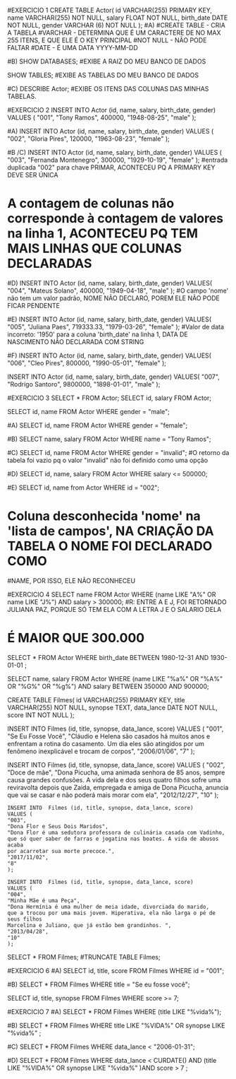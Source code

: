 #EXERCICIO 1
CREATE TABLE Actor(
	id VARCHAR(255) PRIMARY KEY,
    name VARCHAR(255) NOT NULL,
    salary FLOAT NOT NULL,
    birth_date DATE NOT NULL,
    gender VARCHAR (6) NOT NULL
);
#A)
#CREATE TABLE - CRIA A TABELA
#VARCHAR - DETERMINA QUE É UM CARACTERE DE NO MAX 255 ITENS, E QUE ELE É O KEY PRINCIPAL
#NOT NULL - NÃO PODE FALTAR
#DATE - É UMA DATA YYYY-MM-DD

#B)
SHOW DATABASES;
#EXIBE A RAIZ DO MEU BANCO DE DADOS

SHOW TABLES;
#EXIBE AS TABELAS DO MEU BANCO DE DADOS

#C)
DESCRIBE Actor;
#EXIBE OS ITENS DAS COLUNAS DAS MINHAS TABELAS.

#EXERCICIO 2
INSERT INTO  Actor (id, name, salary, birth_date, gender)
	VALUES (
    "001",
    "Tony Ramos",
    400000,
    "1948-08-25",
    "male"
    );

#A) 
INSERT INTO  Actor (id, name, salary, birth_date, gender)
	VALUES (
    "002",
    "Gloria Pires",
    120000,
    "1963-08-23",
    "female"
	);


#B /C) 
INSERT INTO  Actor (id, name, salary, birth_date, gender)
	VALUES (
    "003",
    "Fernanda Montenegro",
    300000,
    "1929-10-19",
    "female"
	);
#entrada duplicada "002" para chave PRIMAR, ACONTECEU PQ A PRIMARY KEY DEVE SER ÚNICA
# A contagem de colunas não corresponde à contagem de valores na linha 1, ACONTECEU PQ TEM MAIS LINHAS QUE COLUNAS DECLARADAS

#D)
INSERT INTO Actor (id, name, salary, birth_date, gender)
	VALUES(
	"004",
    "Mateus Solano",
	400000,
	"1949-04-18", 
	"male"
	);
#O campo 'nome' não tem um valor padrão, NOME NÃO DECLARO, POREM ELE NÃO PODE FICAR PENDENTE

#E)
INSERT INTO Actor (id, name, salary, birth_date, gender)
	VALUES(
	"005", 
	"Juliana Paes",
	719333.33,
	"1979-03-26", 
	"female"
	);
#Valor de data incorreto: '1950' para a coluna 'birth_date' na linha 1, DATA DE NASCIMENTO NÃO DECLARADA COM STRING

#F)
INSERT INTO Actor (id, name, salary, birth_date, gender)
	VALUES(
	"006", 
	"Cleo Pires",
	800000,
	"1990-05-01", 
	"female"
	);
    
INSERT INTO Actor (id, name, salary, birth_date, gender)
VALUES(
  "007", 
  "Rodrigo Santoro",
  9800000,
  "1898-01-01", 
  "male"
);
   
#EXERCICIO 3
SELECT * FROM Actor;
SELECT id, salary FROM Actor;

SELECT id, name FROM Actor 
	WHERE gender = "male";

#A)
SELECT id, name FROM Actor 
	WHERE gender = "female";

#B)
SELECT name, salary FROM Actor 
	WHERE name = "Tony Ramos";
    
#C)
SELECT id, name FROM Actor 
	WHERE gender = "invalid";
#O retorno da tabela foi vazio pq  o valor "invalid" não foi definido como uma opção

#D)
SELECT id, name, salary FROM Actor
	WHERE salary <= 500000;

#E)
SELECT id, name from Actor 
	WHERE id = "002";
# Coluna desconhecida 'nome' na 'lista de campos', NA CRIAÇÃO DA TABELA O NOME FOI DECLARADO COMO
#NAME, POR ISSO, ELE NÃO RECONHECEU

#EXERCICIO 4
SELECT name FROM Actor 
	WHERE (name LIKE "A%" OR name LIKE "J%") AND salary > 300000;
#R: ENTRE A E J, FOI RETORNADO JULIANA PAZ, PORQUE SÓ TEM ELA COM A LETRA J E O SALARIO DELA
# É MAIOR QUE 300.000
SELECT * FROM Actor 
	WHERE birth_date BETWEEN 1980-12-31 AND 1930-01-01 ;
    
SELECT name, salary FROM Actor 
	WHERE (name LIKE "%a%" OR "%A%" OR "%G%" OR "%g%") AND salary BETWEEN 350000 AND 900000;
    
CREATE TABLE Filmes(
	id VARCHAR(255) PRIMARY KEY,
    title VARCHAR(255) NOT NULL,
    synopse TEXT,
    data_lance DATE NOT NULL,
    score INT NOT NULL
);

INSERT INTO  Filmes (id, title, synopse, data_lance, score)
	VALUES (
    "001",
	"Se Eu Fosse Você",
    "Cláudio e Helena são casados há muitos anos e enfrentam a rotina do 
    casamento. Um dia eles são atingidos por um fenômeno inexplicável e trocam de corpos",
	"2006/01/06",
    "7"
    );
    
INSERT INTO  Filmes (id, title, synopse, data_lance, score)
	VALUES (
    "002",
	"Doce de mãe",
    "Dona Picucha, uma animada senhora de 85 anos, sempre causa grandes confusões.
    A vida dela e dos seus quatro filhos sofre uma reviravolta depois que Zaida,
    empregada e amiga de Dona Picucha, anuncia que vai se casar e não poderá mais morar
    com ela",
	"2012/12/27",
    "10"
    );
    
    INSERT INTO  Filmes (id, title, synopse, data_lance, score)
	VALUES (
    "003",
	"Dona Flor e Seus Dois Maridos",
    "Dona Flor é uma sedutora professora de culinária casada com Vadinho, 
    que só quer saber de farras e jogatina nas boates. A vida de abusos acaba
    por acarretar sua morte precoce.",
	"2017/11/02",
    "8"
    );
    
    INSERT INTO  Filmes (id, title, synopse, data_lance, score)
	VALUES (
    "004",
    "Minha Mãe é uma Peça",
    "Dona Hermínia é uma mulher de meia idade, divorciada do marido,
    que a trocou por uma mais jovem. Hiperativa, ela não larga o pé de seus filhos 
    Marcelina e Juliano, que já estão bem grandinhos. ",
    "2013/04/28",
    "10"
    );

SELECT * FROM Filmes;
#TRUNCATE TABLE Filmes;

#EXERCICIO 6 
#A)
SELECT id, title, score FROM Filmes 
	WHERE id = "001";

#B) 
SELECT * FROM Filmes 
	WHERE title = "Se eu fosse você";

SELECT id, title, synopse FROM Filmes
	WHERE score >= 7;
    
#EXERCICIO 7 
#A)
SELECT * FROM Filmes
	WHERE (title LIKE "%vida%");

#B)
SELECT * FROM Filmes 
	WHERE title LIKE "%VIDA%" OR 
		 synopse LIKE "%vida%" ;

#C) 
SELECT * FROM Filmes 
	WHERE data_lance < "2006-01-31";
    
#D)
SELECT * FROM Filmes
	WHERE data_lance < CURDATE() AND
		(title LIKE "%VIDA%" OR 
		 synopse LIKE "%vida%" )AND 
         score > 7 ;
